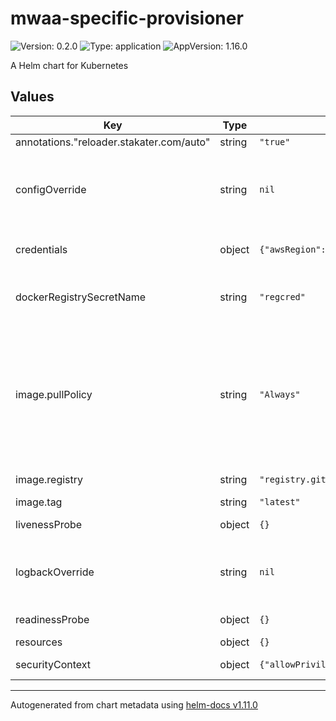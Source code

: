 # mwaa-specific-provisioner

![Version: 0.2.0](https://img.shields.io/badge/Version-0.2.0-informational?style=flat-square) ![Type: application](https://img.shields.io/badge/Type-application-informational?style=flat-square) ![AppVersion: 1.16.0](https://img.shields.io/badge/AppVersion-1.16.0-informational?style=flat-square)

A Helm chart for Kubernetes

## Values

| Key | Type | Default | Description |
|-----|------|---------|-------------|
| annotations."reloader.stakater.com/auto" | string | `"true"` |  |
| configOverride | string | `nil` | This configuration allows you to override the application.conf file |
| credentials | object | `{"awsRegion":null,"roleArn":null}` | AWS credentials spec |
| dockerRegistrySecretName | string | `"regcred"` | Docker Registry Secret name used to access a private repo |
| image.pullPolicy | string | `"Always"` | The imagePullPolicy for a container and the tag of the image affect when the kubelet attempts to pull (download) the specified image. |
| image.registry | string | `"registry.gitlab.com/agilefactory/witboost.mesh/provisioning/sandbox/witboost.mesh.provisioning.sandbox.mwaaspecificprovisioner"` | Image repository |
| image.tag | string | `"latest"` | Image tag |
| livenessProbe | object | `{}` | liveliness probe spec |
| logbackOverride | string | `nil` | This configuration allows you to override the logback.xml file |
| readinessProbe | object | `{}` | readiness probe spec |
| resources | object | `{}` | resources spec |
| securityContext | object | `{"allowPrivilegeEscalation":false,"runAsNonRoot":true,"runAsUser":1001}` | security context spec |

----------------------------------------------
Autogenerated from chart metadata using [helm-docs v1.11.0](https://github.com/norwoodj/helm-docs/releases/v1.11.0)
